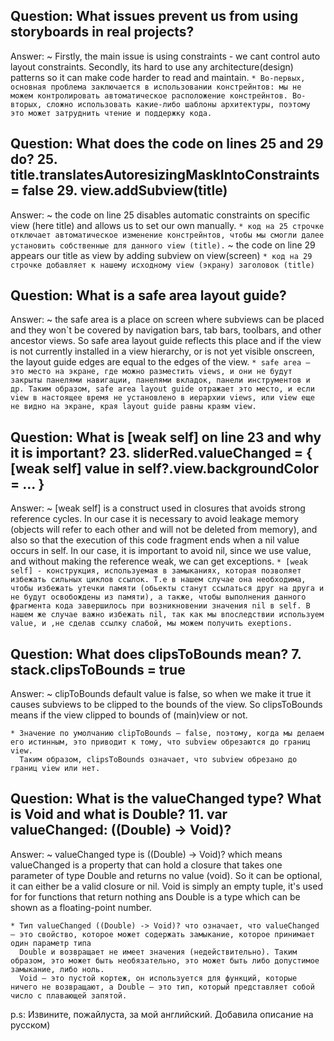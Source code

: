 Question: What issues prevent us from using storyboards in real projects?
-
Answer:
  ~ Firstly, the main issue is using constraints - we cant control auto layout constraints. Secondly, its hard to use any architecture(design) patterns
    so it can make code harder to read and maintain.
    ```
    * Во-первых, основная проблема заключается в использовании констрейнтов: мы не можем контролировать автоматическое расположение констрейнтов.
    Во-вторых, сложно использовать какие-либо шаблоны архитектуры, поэтому это может затруднить чтение и поддержку кода.
    ```

Question: What does the code on lines 25 and 29 do?
  25. title.translatesAutoresizingMaskIntoConstraints = false
  29. view.addSubview(title)
-
Answer:
  ~ the code on line 25 disables automatic constraints on specific view (here title) and allows us to set our own manually.
    ```
    * код на 25 строчке отключает автоматическое изменение констрейнтов, чтобы мы смогли далее установить собственные для данного view (title).
    ```
  ~ the code on line 29 appears our title as view by adding subview on view(screen)
    ```
    * код на 29 строчке добавляет к нашему исходному view (экрану) заголовок (title)
    ```

Question: What is a safe area layout guide?
-
Answer:
  ~ the safe area is a place on screen where subviews can be placed and they won`t be covered by navigation bars, tab bars,
    toolbars, and other ancestor views. So safe area layout guide reflects this place and if the view is not currently installed
    in a view hierarchy, or is not yet visible onscreen, the layout guide edges are equal to the edges of the view.
    ```
    * safe area — это место на экране, где можно разместить views, и они не будут закрыты панелями навигации, панелями вкладок,
      панели инструментов и др. Таким образом, safe area layout guide отражает это место, и если view
      в настоящее время не установлено в иерархии views, или view еще не видно на экране, края layout guide равны краям view.
    ```


Question: What is [weak self] on line 23 and why it is important?
  23. sliderRed.valueChanged = { [weak self] value in self?.view.backgroundColor = ... }
  -
Answer:
  ~ [weak self] is a construct used in closures that avoids strong reference cycles. In our case it is necessary to avoid leakage
    memory (objects will refer to each other and will not be deleted from memory), and also so that the execution of this code fragment ends
    when a nil value occurs in self. In our case, it is important to avoid nil, since we use value, and without making the reference weak, we can
    get exceptions.
    ```
    * [weak self] - конструкция, используемая в замыканиях, которая позволяет избежать сильных циклов ссылок. Т.е в нашем случае она необходима, чтобы избежать утечки
      памяти (обьекты станут ссылаться друг на друга и не будут освобождены из памяти), а также, чтобы выполнения данного фрагмента кода завершилось
      при возникновении значения nil в self. В нашем же случае важно избежать nil, так как мы впоследствии используем value, и ,не сделав ссылку слабой, мы можем
      получить exeptions.
    ```
    
Question: What does clipsToBounds mean?
 7. stack.clipsToBounds = true
 -
Answer:
  ~ clipToBounds default value is false, so when we make it true it causes subviews to be clipped to the bounds of the view. So clipsToBounds means if the view
  clipped to bounds of (main)view or not.
  ```
  * Значение по умолчанию clipToBounds — false, поэтому, когда мы делаем его истинным, это приводит к тому, что subview обрезаются до границ view.
    Таким образом, clipsToBounds означает, что subview обрезано до границ view или нет.
  ```

Question: What is the valueChanged type? What is Void and what is Double?
11. var valueChanged: ((Double) -> Void)?
-
Answer:
  ~ valueChanged type is ((Double) -> Void)? which means valueChanged is a property that can hold a closure that takes one parameter of type Double and returns 
   no value (void). So it can be optional, it can either be a valid closure or nil. Void is simply an empty tuple, it's used for for functions that return nothing 
   ans Double is a type which can be shown as a floating-point number.
  ```
  * Тип valueChanged ((Double) -> Void)? что означает, что valueChanged — это свойство, которое может содержать замыкание, которое принимает один параметр типа
    Double и возвращает не имеет значения (недействительно). Таким образом, это может быть необязательно, это может быть либо допустимое замыкание, либо ноль.
    Void — это пустой кортеж, он используется для функций, которые ничего не возвращают, а Double — это тип, который представляет собой число с плавающей запятой.
  ```

p.s: Извините, пожайлуста, за мой английский. Добавила описание на русском)
